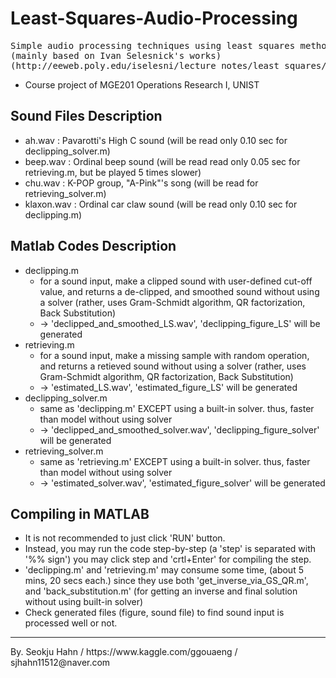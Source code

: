 # Least-Squares-Audio-Processing
<pre>
Simple audio processing techniques using least squares method
(mainly based on Ivan Selesnick's works)
(http://eeweb.poly.edu/iselesni/lecture_notes/least_squares/least_squares_SP.pdf)
</pre>
* Course project of MGE201 Operations Research I, UNIST

## Sound Files Description
* ah.wav 	: Pavarotti's High C sound (will be read only 0.10 sec for declipping_solver.m)
* beep.wav 	: Ordinal beep sound (will be read read only 0.05 sec for retrieving.m, but be played 5 times slower) 
* chu.wav	: K-POP group, "A-Pink"'s song (will be read for retrieving_solver.m)
* klaxon.wav	: Ordinal car claw sound (will be read only 0.10 sec for declipping.m)

## Matlab Codes Description
* declipping.m
	* for a sound input, make a clipped sound with user-defined cut-off value, and returns a de-clipped, and smoothed sound without using a solver (rather, uses Gram-Schmidt algorithm, QR factorization, Back Substitution)
	* -> 'declipped_and_smoothed_LS.wav', 'declipping_figure_LS' will be generated
* retrieving.m
	* for a sound input, make a missing sample with random operation, and returns a retieved sound without using a solver (rather, uses Gram-Schmidt algorithm, QR factorization, Back Substitution)
	* -> 'estimated_LS.wav', 'estimated_figure_LS' will be generated
* declipping_solver.m
	* same as 'declipping.m' EXCEPT using a built-in solver. thus, faster than model without using solver
	* -> 'declipped_and_smoothed_solver.wav', 'declipping_figure_solver' will be generated
* retrieving_solver.m
	* same as 'retrieving.m' EXCEPT using a built-in solver. thus, faster than model without using solver
	* -> 'estimated_solver.wav', 'estimated_figure_solver' will be generated
			  
## Compiling in MATLAB
* It is not recommended to just click 'RUN' button.
* Instead, you may run the code step-by-step (a 'step' is separated with '%% sign')
  you may click step and 'crtl+Enter' for compiling the step.
* 'declipping.m' and 'retrieving.m' may consume some time, (about 5 mins, 20 secs each.)
  since they use both 'get_inverse_via_GS_QR.m', and 'back_substitution.m'
  (for getting an inverse and final solution without using built-in solver)
* Check generated files (figure, sound file) to find sound input is processed well or not.

<hr>
By. Seokju Hahn / https://www.kaggle.com/ggouaeng / sjhahn11512@naver.com
